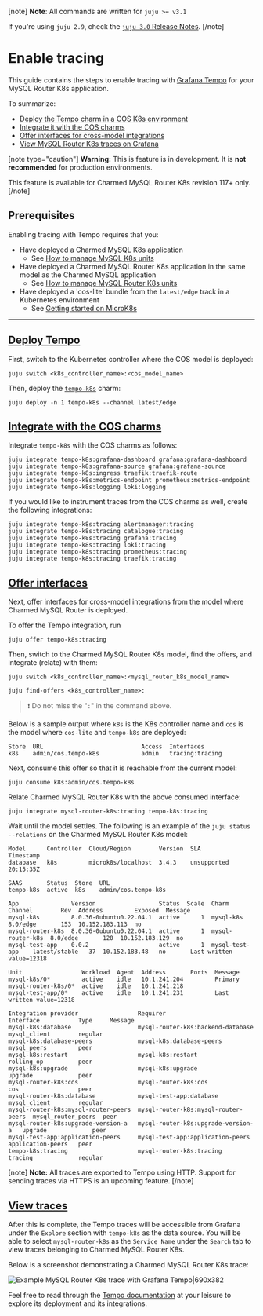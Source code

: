[note]
**Note**: All commands are written for `juju >= v3.1`

If you're using `juju 2.9`, check the [`juju 3.0` Release Notes](https://juju.is/docs/juju/roadmap#heading--juju-3-0-0---22-oct-2022).
[/note]

# Enable tracing
This guide contains the steps to enable tracing with [Grafana Tempo](https://grafana.com/docs/tempo/latest/) for your MySQL Router K8s application. 

To summarize:
* [Deploy the Tempo charm in a COS K8s environment](#heading--deploy)
* [Integrate it with the COS charms](#heading--integrate)
* [Offer interfaces for cross-model integrations](#heading--offer)
* [View MySQL Router K8s traces on Grafana](#heading--view)


[note type="caution"]
**Warning:** This is feature is in development. It is **not recommended** for production environments. 

This feature is available for Charmed MySQL Router K8s revision 117+ only.
[/note]

## Prerequisites
Enabling tracing with Tempo requires that you:
- Have deployed a Charmed MySQL K8s application
  - See [How to manage MySQL K8s units](https://discourse.charmhub.io/t/charmed-mysql-k8s-how-to-manage-units/9659)
- Have deployed a Charmed MySQL Router K8s application in the same model as the Charmed MySQL application
  - See [How to manage MySQL Router K8s units](https://discourse.charmhub.io/t/mysql-router-k8s-how-to-manage-units/12240)
- Have deployed a 'cos-lite' bundle from the `latest/edge` track in a Kubernetes environment
  - See [Getting started on MicroK8s](https://charmhub.io/topics/canonical-observability-stack/tutorials/install-microk8s)

---
<a href="#heading--deploy"><h2 id="heading--deploy"> Deploy Tempo </h2></a>

First, switch to the Kubernetes controller where the COS model is deployed:

```shell
juju switch <k8s_controller_name>:<cos_model_name>
```
Then, deploy the [`tempo-k8s`](https://charmhub.io/tempo-k8s) charm:
```shell
juju deploy -n 1 tempo-k8s --channel latest/edge
```

<a href="#heading--integrate"><h2 id="heading--integrate"> Integrate with the COS charms </h2></a>

Integrate `tempo-k8s` with the COS charms as follows:

```shell
juju integrate tempo-k8s:grafana-dashboard grafana:grafana-dashboard
juju integrate tempo-k8s:grafana-source grafana:grafana-source
juju integrate tempo-k8s:ingress traefik:traefik-route
juju integrate tempo-k8s:metrics-endpoint prometheus:metrics-endpoint
juju integrate tempo-k8s:logging loki:logging
```
If you would like to instrument traces from the COS charms as well, create the following integrations:
```shell
juju integrate tempo-k8s:tracing alertmanager:tracing
juju integrate tempo-k8s:tracing catalogue:tracing
juju integrate tempo-k8s:tracing grafana:tracing
juju integrate tempo-k8s:tracing loki:tracing
juju integrate tempo-k8s:tracing prometheus:tracing
juju integrate tempo-k8s:tracing traefik:tracing
```

<a href="#heading--offer"><h2 id="heading--offer"> Offer interfaces </h2></a>

Next, offer interfaces for cross-model integrations from the model where Charmed MySQL Router is deployed.

To offer the Tempo integration, run

```shell
juju offer tempo-k8s:tracing
```

Then, switch to the Charmed MySQL Router K8s model, find the offers, and integrate (relate) with them:

```shell
juju switch <k8s_controller_name>:<mysql_router_k8s_model_name>

juju find-offers <k8s_controller_name>:  
```
> :exclamation: Do not miss the "`:`" in the command above.

Below is a sample output where `k8s` is the K8s controller name and `cos` is the model where `cos-lite` and `tempo-k8s` are deployed:

```shell
Store  URL                            Access  Interfaces
k8s    admin/cos.tempo-k8s            admin   tracing:tracing
```

Next, consume this offer so that it is reachable from the current model:

```shell
juju consume k8s:admin/cos.tempo-k8s
```

Relate Charmed MySQL Router K8s with the above consumed interface:

```shell
juju integrate mysql-router-k8s:tracing tempo-k8s:tracing
```

Wait until the model settles. The following is an example of the `juju status --relations` on the Charmed MySQL Router K8s model:

```shell
Model      Controller  Cloud/Region        Version  SLA          Timestamp
database   k8s         microk8s/localhost  3.4.3    unsupported  20:15:35Z

SAAS       Status  Store  URL
tempo-k8s  active  k8s    admin/cos.tempo-k8s

App               Version                  Status  Scale  Charm             Channel        Rev  Address         Exposed  Message
mysql-k8s         8.0.36-0ubuntu0.22.04.1  active      1  mysql-k8s         8.0/edge       153  10.152.183.113  no       
mysql-router-k8s  8.0.36-0ubuntu0.22.04.1  active      1  mysql-router-k8s  8.0/edge       120  10.152.183.129  no       
mysql-test-app    0.0.2                    active      1  mysql-test-app    latest/stable   37  10.152.183.48   no       Last written value=12318

Unit                 Workload  Agent  Address       Ports  Message
mysql-k8s/0*         active    idle   10.1.241.204         Primary
mysql-router-k8s/0*  active    idle   10.1.241.218         
mysql-test-app/0*    active    idle   10.1.241.231         Last written value=12318

Integration provider                 Requirer                             Interface           Type     Message
mysql-k8s:database                   mysql-router-k8s:backend-database    mysql_client        regular  
mysql-k8s:database-peers             mysql-k8s:database-peers             mysql_peers         peer     
mysql-k8s:restart                    mysql-k8s:restart                    rolling_op          peer     
mysql-k8s:upgrade                    mysql-k8s:upgrade                    upgrade             peer     
mysql-router-k8s:cos                 mysql-router-k8s:cos                 cos                 peer     
mysql-router-k8s:database            mysql-test-app:database              mysql_client        regular  
mysql-router-k8s:mysql-router-peers  mysql-router-k8s:mysql-router-peers  mysql_router_peers  peer     
mysql-router-k8s:upgrade-version-a   mysql-router-k8s:upgrade-version-a   upgrade             peer     
mysql-test-app:application-peers     mysql-test-app:application-peers     application-peers   peer     
tempo-k8s:tracing                    mysql-router-k8s:tracing             tracing             regular  

```

[note]
**Note:** All traces are exported to Tempo using HTTP. Support for sending traces via HTTPS is an upcoming feature.
[/note]

<a href="#heading--view"><h2 id="heading--view"> View traces </h2></a>

After this is complete, the Tempo traces will be accessible from Grafana under the `Explore` section with `tempo-k8s` as the data source. You will be able to select `mysql-router-k8s` as the `Service Name` under the `Search` tab to view traces belonging to Charmed MySQL Router K8s.

Below is a screenshot demonstrating a Charmed MySQL Router K8s trace:

![Example MySQL Router K8s trace with Grafana Tempo|690x382](upload://kPOyBvWjizYAYoQykaVLSJt0N4n.jpeg)

Feel free to read through the [Tempo documentation](https://discourse.charmhub.io/t/tempo-k8s-docs-index/14005) at your leisure to explore its deployment and its integrations.